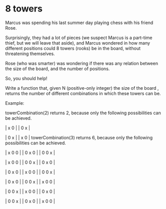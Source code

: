 # 8 towers

Marcus was spending his last summer day playing chess with his friend Rose.

Surprisingly, they had a lot of pieces (we suspect Marcus is a part-time thief, but we will leave that aside), and Marcus wondered in how many different positions could 8 towers (rooks) be in the board, without threatening themselves.

Rose (who was smarter) was wondering if there was any relation between the size of the board, and the number of positions.

So, you should help!

Write a function that, given N (positive-only integer) the size of the board , returns the number of different combinations in which these towers can be.

Example:

towerCombination(2) returns 2, because only the following possibilities can be achieved.

| x 0 |
| 0 x |

| 0 x |
| x 0 |
towerCombination(3) returns 6, because only the following possibilities can be achieved.

| x 0 0 |
| 0 x 0 |
| 0 0 x |

| x 0 0 |
| 0 0 x |
| 0 x 0 |

| 0 x 0 |
| x 0 0 |
| 0 0 x |

| 0 x 0 |
| 0 0 x |
| x 0 0 |

| 0 0 x |
| x 0 0 |
| 0 x 0 |

| 0 0 x |
| 0 x 0 |
| x 0 0 |
